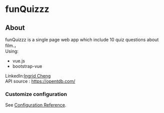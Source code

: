 # funQuizzz
## About
funQuizzz is a single page web app which include 10 quiz questions about film.，<br>
Using:<br>
* vue.js<br>
* bootstrap-vue<br>

LinkedIn:[Ingrid Cheng](https://www.linkedin.com/in/ingrid-cheng/)<br>
API source : https://opentdb.com/<br>



### Customize configuration
See [Configuration Reference](https://cli.vuejs.org/config/).
